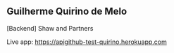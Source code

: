 ## Guilherme Quirino de Melo

[Backend] Shaw and Partners

Live app: https://apigithub-test-quirino.herokuapp.com
